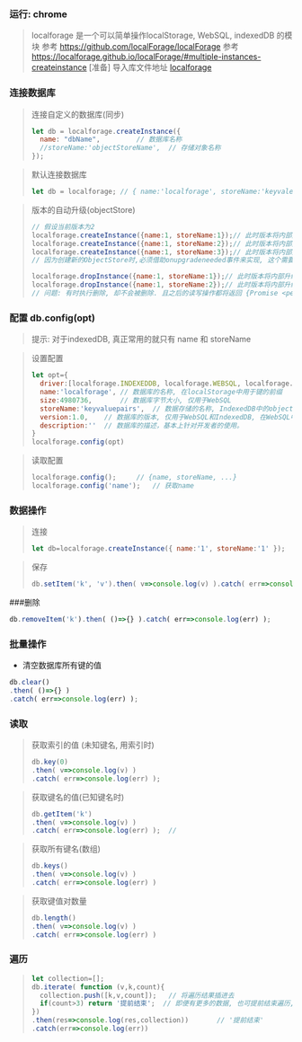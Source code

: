 ### 运行: chrome
>   localforage 是一个可以简单操作localStorage, WebSQL, indexedDB 的模块
>  参考 https://github.com/localForage/localForage
>  参考 https://localforage.github.io/localForage/#multiple-instances-createinstance
>  [准备] 导入库文件地址
>  [localforage](https://cdnjs.cloudflare.com/ajax/libs/localforage/1.7.2/localforage.min.js)


### 连接数据库

> 连接自定义的数据库(同步)
> ```javascript
> let db = localforage.createInstance({
> 	name: "dbName",			// 数据库名称
> 	//storeName:'objectStoreName',	// 存储对象名称
> });
> ```

> 默认连接数据库
> ```javascript
> let db = localforage;	// { name:'localforage', storeName:'keyvalepairs' }
> ```

> 版本的自动升级(objectStore)
> ```javascript
> // 假设当前版本为2
> localforage.createInstance({name:1, storeName:1});// 此时版本将内部升级为3
> localforage.createInstance({name:1, storeName:2});// 此时版本将内部升级为4
> localforage.createInstance({name:1, storeName:3});// 此时版本将内部升级为5
> // 因为创建新的ObjectStore时,必须借助onupgradeneeded事件来实现, 这个需要升级版本
> 
> localforage.dropInstance({name:1, storeName:1});// 此时版本将内部升级为6
> localforage.dropInstance({name:1, storeName:2});// 此时版本将内部升级为7
> // 问题: 有时执行删除, 却不会被删除. 且之后的读写操作都将返回 {Promise <pending>}
> ```

### 配置 db.config(opt)
>  提示: 对于indexedDB, 真正常用的就只有 name 和 storeName

> 设置配置
> ```javascript
> let opt={
> 	driver:[localforage.INDEXEDDB, localforage.WEBSQL, localforage.LOCALSTORAG],// 首选驱动顺序, 与setDriver上面传递的格式相同
> 	name:'localforage',	// 数据库的名称, 在localStorage中用于键的前缀
> 	size:4980736,		// 数据库字节大小, 仅用于WebSQL
> 	storeName:'keyvaluepairs',	// 数据存储的名称, IndexedDB中的objectStore名; WebSQL中的表名. (任何非字母数字字符都将转换为下划线)
> 	version:1.0,	// 数据库的版本, 仅用于WebSQL和IndexedDB, 在WebSQL中只是设置版本, 在IndexedDB中当触发onupgradeneeded事件时被调用.
> 	description:''	// 数据库的描述，基本上针对开发者的使用。
> }
> localforage.config(opt)

> 读取配置
> ```Javascript
> localforage.config();		// {name, storeName, ...}
> localforage.config('name');	// 获取name
> ```

### 数据操作
> 连接
> ```javascript
> let db=localforage.createInstance({ name:'1', storeName:'1' });
> ```

> 保存
> ```javascript
> db.setItem('k', 'v').then( v=>console.log(v) ).catch( err=>console.log(err) );	// 设置k键的值
> ```

###删除
```javascript
db.removeItem('k').then( ()=>{} ).catch( err=>console.log(err) );		// 删除k键的值
```

### 批量操作

* 清空数据库所有键的值 
```javascript
db.clear()
.then( ()=>{} )
.catch( err=>console.log(err) );
```

### 读取

> 获取索引的值 (未知键名, 用索引时)
> ```javascript
> db.key(0)
> .then( v=>console.log(v) )
> .catch( err=>console.log(err) );
> ```

> 获取键名的值(已知键名时)
> ```javascript
> db.getItem('k')
> .then( v=>console.log(v) )
> .catch( err=>console.log(err) );	// 
> ```

> 获取所有键名(数组)
> ```javascript
> db.keys()
> .then( v=>console.log(v) )
> .catch( err=>console.log(err) )
> ```

> 获取键值对数量
> ```javascript
> db.length()
> .then( v=>console.log(v) )
> .catch( err=>console.log(err) )
> ```



### 遍历
> ```javascript
> let collection=[];
> db.iterate( function (v,k,count){
> 	collection.push([k,v,count]);	// 将遍历结果插进去
> 	if(count>3) return '提前结束';	// 即便有更多的数据, 也可提前结束遍历, 反馈目前结果
> })
> .then(res=>console.log(res,collection))		// '提前结束'
> .catch(err=>console.log(err))
> ```
